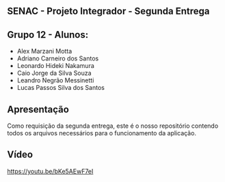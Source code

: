 ## SENAC - Projeto Integrador - Segunda Entrega
## Grupo 12 - Alunos:
- Alex Marzani Motta
- Adriano Carneiro dos Santos
- Leonardo Hideki Nakamura
- Caio Jorge da Silva Souza
- Leandro Negrão Messinetti
- Lucas Passos Silva dos Santos

## Apresentação
Como requisição da segunda entrega, este é o nosso repositório contendo todos os arquivos necessários para o funcionamento da aplicação.

## Vídeo
https://youtu.be/bKe5AEwF7eI



